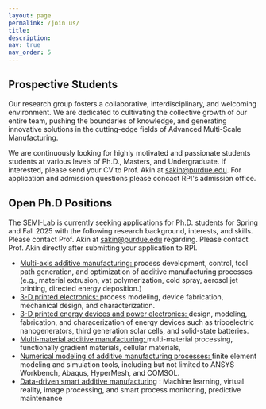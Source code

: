 ```yaml
---
layout: page
permalink: /join us/
title: 
description: 
nav: true
nav_order: 5
---
```


## Prospective Students
Our research group fosters a collaborative, interdisciplinary, and welcoming environment. We are dedicated to cultivating the collective growth of our entire team, pushing the boundaries of knowledge, and generating innovative solutions in the cutting-edge fields of Advanced Multi-Scale Manufacturing.

We are continuously looking for highly motivated and passionate students students at various levels of Ph.D., Masters, and Undergraduate. If interested, please send your CV to Prof. Akin at sakin@purdue.edu. For application and admission questions please concact RPI's admission office.

## Open Ph.D Positions

The SEMI-Lab is currently seeking applications for Ph.D. students for Spring and Fall 2025 with the following research background, interests, and skills. Please contact Prof. Akin at sakin@purdue.edu regarding. Please contact Prof. Akin directly after submitting your application to RPI.

<ul>
<li> <u> Multi-axis additive manufacturing: </u> process development, control, tool path generation, and optimization of additive manufacturing processes (e.g., material extrusion, vat polymerization, cold spray, aerosol jet printing, directed energy deposition.) </li>

<li> <u> 3-D printed electronics: </u> process modeling, device fabrication, mechanical design, and characterization. 
  </li>

<li> <u> 3-D printed energy devices and power electronics: </u> design, modeling, fabrication, and characerization of energy devices such as triboelectric nanogenerators, third generation solar cells, and solid-state batteries.
  </li>

<li> <u> Multi-material additive manufacturing: </u> multi-material processing, functionally gradient materials, cellular materials,   </li>


<li> <u> Numerical modeling of additive manufacturing processes: </u> finite element modeling and simulation tools, including but not limited to ANSYS Workbench, Abaqus, HyperMesh, and COMSOL. </li>

<li> <u> Data-driven smart additive manufacturing</u>  : Machine learning, virtual reality, image processing, and smart process monitoring, predictive maintenance  </li>

   
</ul> 





